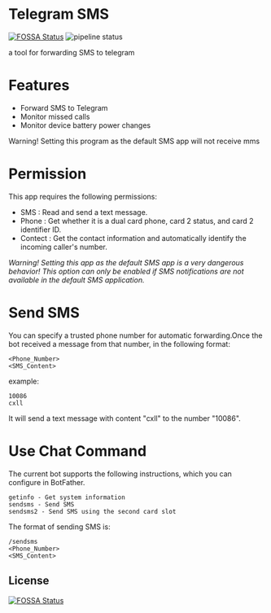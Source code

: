 # Telegram SMS
[![FOSSA Status](https://app.fossa.io/api/projects/git%2Bgithub.com%2Fqwe7002%2Ftelegram-sms.svg?type=shield)](https://app.fossa.io/projects/git%2Bgithub.com%2Fqwe7002%2Ftelegram-sms?ref=badge_shield)
![pipeline status](https://badges.git.reallct.com/qwe7002/telegram-sms/badges/master/pipeline.svg)


a tool for forwarding SMS to telegram


Features
========

* Forward SMS to Telegram
* Monitor missed calls
* Monitor device battery power changes

Warning! Setting this program as the default SMS app will not receive mms

Permission
==========

This app requires the following permissions:

- SMS : Read and send a text message.
- Phone : Get whether it is a dual card phone, card 2 status, and card 2 identifier ID.
- Contect : Get the contact information and automatically identify the incoming caller's number.

*Warning! Setting this app as the default SMS app is a very dangerous behavior! This option can only be enabled if SMS notifications are not available in the default SMS application.*

Send SMS
========

You can specify a trusted phone number for automatic forwarding.Once the bot received a message from that number, in the following format:

```
<Phone_Number>
<SMS_Content>
```
example:
```
10086
cxll
```

It will send a text message with content "cxll" to the number "10086".

Use Chat Command
================

The current bot supports the following instructions, which you can configure in BotFather.

```
getinfo - Get system information
sendsms - Send SMS
sendsms2 - Send SMS using the second card slot
```

The format of sending SMS is:

```
/sendsms
<Phone_Number>
<SMS_Content>
```

## License
[![FOSSA Status](https://app.fossa.io/api/projects/git%2Bgithub.com%2Fqwe7002%2Ftelegram-sms.svg?type=large)](https://app.fossa.io/projects/git%2Bgithub.com%2Fqwe7002%2Ftelegram-sms?ref=badge_large)
